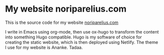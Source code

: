 # My website noriparelius.com

This is the source code for my website [noriparelius.com](https://noriparelius.com)

I write in Emacs using org-mode, then use ox-hugo to transform the content into something Hugo compatible.
Hugo is my software of choice for creating the static website, which is then deployed using Netlify. The theme I use for my website is Ananke. Tadaa.